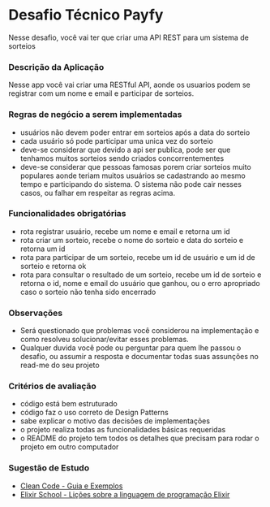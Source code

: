 # Desafio Técnico Payfy
Nesse desafio, você vai ter que criar uma API REST para um sistema de sorteios

### Descrição da Aplicação
Nesse app você vai criar uma RESTful API, aonde os usuarios podem se registrar com um nome e email e participar de sorteios.

### Regras de negócio a serem implementadas
* usuários não devem poder entrar em sorteios após a data do sorteio
* cada usuário só pode participar uma unica vez do sorteio
* deve-se considerar que devido a api ser publica, pode ser que tenhamos muitos sorteios sendo criados concorrentementes
* deve-se considerar que pessoas famosas porem criar sorteios muito populares aonde teriam muitos usuários se cadastrando ao mesmo tempo e participando do sistema. O sistema não pode cair nesses casos, ou falhar em respeitar as regras acima.

### Funcionalidades obrigatórias
* rota registrar usuário, recebe um nome e email e retorna um id
* rota criar um sorteio, recebe o nome do sorteio e data do sorteio e retorna um id
* rota para participar de um sorteio, recebe um id de usuário e um id de sorteio e retorna ok
* rota para consultar o resultado de um sorteio, recebe um id de sorteio e retorna o id, nome e email do usuário que ganhou, ou o erro apropriado caso o sorteio não tenha sido encerrado



### Observações
* Será questionado que problemas você considerou na implementação e como resolveu solucionar/evitar esses problemas.
* Qualquer duvida você pode ou perguntar para quem lhe passou o desafio, ou assumir a resposta e documentar todas suas assunções no read-me do seu projeto

### Critérios de avaliação
* código está bem estruturado
* código faz o uso correto de Design Patterns
* sabe explicar o motivo das decisões de implementações
* o projeto realiza todas as funcionalidades básicas requeridas
* o README do projeto tem todos os detalhes que precisam para rodar o projeto em outro computador

### Sugestão de Estudo
* [Clean Code - Guia e Exemplos](https://balta.io/artigos/clean-code)
* [Elixir School - Lições sobre a linguagem de programação Elixir](https://elixirschool.com/pt/)
